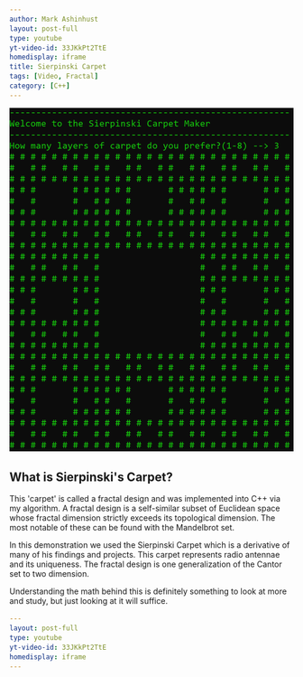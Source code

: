 ```yaml
---
author: Mark Ashinhust
layout: post-full
type: youtube
yt-video-id: 33JKkPt2TtE
homedisplay: iframe
title: Sierpinski Carpet
tags: [Video, Fractal]
category: [C++]
---
```


<img src="..\media\compressed\sierpinski.png" alt="Sierpinski Carpet">

## What is Sierpinski's Carpet?

This 'carpet' is called a fractal design and was implemented into C++ via my algorithm. A fractal design is a self-similar subset of Euclidean space whose fractal dimension strictly exceeds its topological dimension. The most notable of these can be found with the Mandelbrot set.


In this demonstration we used the Sierpinski Carpet which is a derivative of many of his findings and projects. This carpet represents radio antennae and its uniqueness. The fractal design is one generalization of the Cantor set to two dimension.

Understanding the math behind this is definitely something to look at more and study, but just looking at it will suffice.



```yml
---
layout: post-full
type: youtube
yt-video-id: 33JKkPt2TtE
homedisplay: iframe
---
```